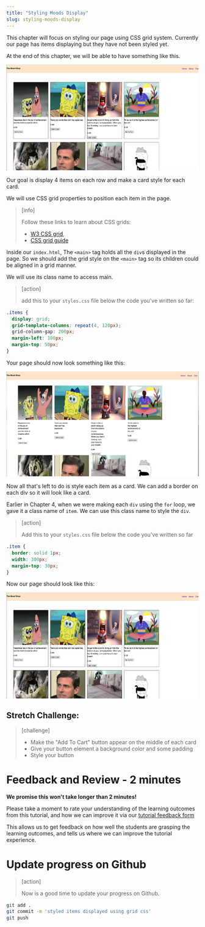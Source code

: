 ```yaml
---
title: "Styling Moods Display"
slug: styling-moods-display
---
```


This chapter will focus on styling our page using CSS grid system. Currently our page has items displaying but they have not been styled yet.

At the end of this chapter, we will be able to have something like this.

![Items display](assets/01_styling-moods-display_items-display.png "Items Display")

Our goal is display 4 items on each row and make a card style for each card.

We will use CSS grid properties to position each item in the page.

> [info]
>
> Follow these links to learn about CSS grids:
>
> - [W3 CSS grid](https://www.w3schools.com/css/css_grid.asp),
> - [CSS grid guide](https://css-tricks.com/snippets/css/complete-guide-grid/)

Inside our ```index.html```, The ```<main>``` tag holds all the `div`s displayed in the page. So we should add the grid style on the ```<main>``` tag so its children could be aligned in a grid manner.

We will use its class name to access main.

>[action]
>
> add this to your `styles.css` file below the code you've written so far:
>
```css
.items {
  display: grid;
  grid-template-columns: repeat(4, 120px);
  grid-column-gap: 200px;
  margin-left: 100px;
  margin-top: 50px;
}
```

Your page should now look something like this:

![Items display in grid](assets/02_styling-moods-display_items-display.png "Items Display in grid")

Now all that's left to do is style each item as a card.
We can add a border on each div so it will look like a card.

Earlier in Chapter 4, when we were making each `div` using the `for` loop, we gave it a class name of `item`. We can use this class name to style the `div`.

>[action]
>
> Add this to your `styles.css` file below the code you've written so far
>
```css
.item {
  border: solid 1px;
  width: 300px;
  margin-top: 30px;
}
```
Now our page should look like this:

![Items display](assets/01_styling-moods-display_items-display.png "Items Display")

## Stretch Challenge:

>[challenge]
>
> - Make the "Add To Cart" button appear on the middle of each card
> - Give your button element a background color and some padding
> - Style your button

# Feedback and Review - 2 minutes

**We promise this won't take longer than 2 minutes!**

Please take a moment to rate your understanding of the learning outcomes from this tutorial, and how we can improve it via our [tutorial feedback form](https://forms.gle/BrEWZioQ566MSXMH6)

This allows us to get feedback on how well the students are grasping the learning outcomes, and tells us where we can improve the tutorial experience.


# Update progress on Github

> [action]
>
> Now is a good time to update your progress on Github.
>
```bash
git add .
git commit -m 'styled items displayed using grid css'
git push
```
